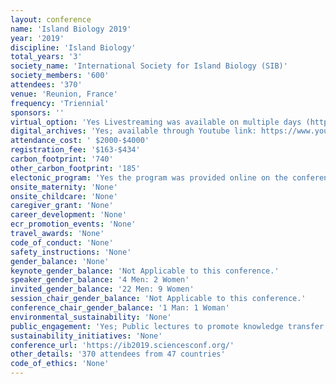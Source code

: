 ```yaml
---
layout: conference 
name: 'Island Biology 2019'
year: '2019'
discipline: 'Island Biology'
total_years: '3'
society_name: 'International Society for Island Biology (SIB)'
society_members: '600'
attendees: '370'
venue: 'Reunion, France'
frequency: 'Triennial'
sponsors: ''
virtual_option: 'Yes Livestreaming was available on multiple days (https://www.youtube.com/results?search_query=universitpercentC3percentA9+de+la+rpercentC3percentA9union)'
digital_archives: 'Yes; available through Youtube link: https://www.youtube.com/watch?v=91svPnFoiIg&list=PLJnvUWYNCYAb8ngTsYQxdFNW1HbVd-1Aj&index=2&t=0s '
attendance_cost: ' $2000-$4000'
registration_fee: '$163-$434'
carbon_footprint: '740'
other_carbon_footprint: '185'
electonic_program: 'Yes the program was provided online on the conference website.'
onsite_maternity: 'None'
onsite_childcare: 'None'
caregiver_grant: 'None'
career_development: 'None'
ecr_promotion_events: 'None'
travel_awards: 'None'
code_of_conduct: 'None'
safety_instructions: 'None'
gender_balance: 'None'
keynote_gender_balance: 'Not Applicable to this conference.'
speaker_gender_balance: '4 Men: 2 Women'
invited_gender_balance: '22 Men: 9 Women'
session_chair_gender_balance: 'Not Applicable to this conference.'
conference_chair_gender_balance: '1 Man: 1 Woman'
environmental_sustainability: 'None'
public_engagement: 'Yes; Public lectures to promote knowledge transfer on conservation inititives https://ib2019.sciencesconf.org/resource/page/id/21'
sustainability_initiatives: 'None'
conference_url: 'https://ib2019.sciencesconf.org/'
other_details: '370 attendees from 47 countries'
code_of_ethics: 'None'
---
```

